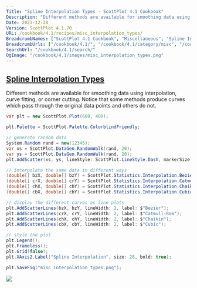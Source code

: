 ```yaml
---
Title: "Spline Interpolation Types - ScottPlot 4.1 Cookbook"
Description: "Different methods are available for smoothing data using interpolation, curve fitting, or corner cutting. Notice that some methods produce curves which pass through the original data points and others do not."
Date: 2023-12-28
Version: ScottPlot 4.1.70
URL: /cookbook/4.1/recipes/misc_interpolation_types/
BreadcrumbNames: ["ScottPlot 4.1 Cookbook", "Miscellaneous", "Spline Interpolation Types"]
BreadcrumbUrls: ["/cookbook/4.1/", "/cookbook/4.1/category/misc", "/cookbook/4.1/recipes/misc_interpolation_types/"]
SearchUrl: "/cookbook/4.1/search/"
OgImage: "/cookbook/4.1/images/misc_interpolation_types.png"
---
```


<h2><a id='spline-interpolation-types' href='/cookbook/4.1/recipes/misc_interpolation_types/'>Spline Interpolation Types</a></h2>

Different methods are available for smoothing data using interpolation, curve fitting, or corner cutting. Notice that some methods produce curves which pass through the original data points and others do not.

```cs
var plt = new ScottPlot.Plot(600, 400);

plt.Palette = ScottPlot.Palette.ColorblindFriendly;

// generate random data
System.Random rand = new(12345);
var xs = ScottPlot.DataGen.RandomWalk(rand, 20);
var ys = ScottPlot.DataGen.RandomWalk(rand, 20);
plt.AddScatter(xs, ys, lineStyle: ScottPlot.LineStyle.Dash, markerSize: 10, label: "original");

// interpolate the same data in different ways
(double[] bzX, double[] bzY) = ScottPlot.Statistics.Interpolation.Bezier.InterpolateXY(xs, ys, .005);
(double[] crX, double[] crY) = ScottPlot.Statistics.Interpolation.CatmullRom.InterpolateXY(xs, ys, 15);
(double[] chX, double[] chY) = ScottPlot.Statistics.Interpolation.Chaikin.InterpolateXY(xs, ys, 4);
(double[] cbX, double[] cbY) = ScottPlot.Statistics.Interpolation.Cubic.InterpolateXY(xs, ys, 200);

// display the different curves as line plots
plt.AddScatterLines(bzX, bzY, lineWidth: 2, label: $"Bezier");
plt.AddScatterLines(crX, crY, lineWidth: 2, label: $"Catmull-Rom");
plt.AddScatterLines(chX, chY, lineWidth: 2, label: $"Chaikin");
plt.AddScatterLines(cbX, cbY, lineWidth: 2, label: $"Cubic");

// style the plot
plt.Legend();
plt.Frameless();
plt.Grid(false);
plt.XAxis2.Label("Spline Interpolation", size: 28, bold: true);

plt.SaveFig("misc_interpolation_types.png");
```

<img src='../../images/misc_interpolation_types.png' class='d-block mx-auto my-5' />


